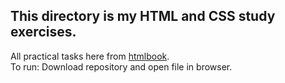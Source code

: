 This directory is my HTML and CSS study exercises.
-------------------------
All practical tasks here from [htmlbook](http://htmlbook.ru/practical).  
To run:
Download repository and open file in browser.
